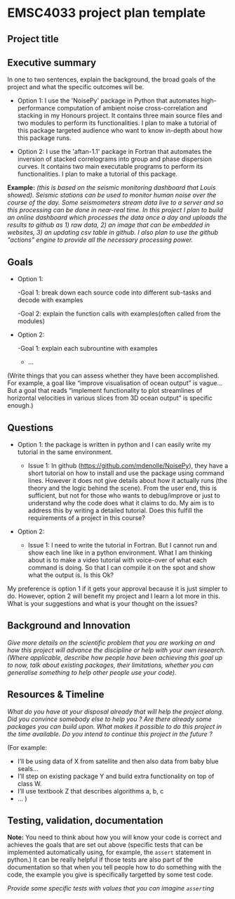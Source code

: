 # EMSC4033 project plan template

## Project title

## Executive summary

In one to two sentences, explain the background, the broad goals of the project and what the specific outcomes will be.

- Option 1: I use the 'NoisePy' package in Python that automates high-performance computation of ambient noise cross-correlation and stacking in my Honours project. It contains three main source files and two modules to perform its functionalities. I plan to make a tutorial of this package targeted audience who want to know in-depth about how this package runs. 

- Option 2: I use the 'aftan-1.1' package in Fortran that automates the inversion of stacked correlograms into group and phase dispersion curves. It contains two main executable programs to perform its functionalities. I plan to make a tutorial of this package. 

**Example:** _(this is based on the seismic monitoring dashboard that Louis showed). Seismic stations can be used to monitor human noise over the course of the day. Some seismometers stream data live to a server and so this processing can be done in near-real time. In this project I plan to build an online dashboard which processes the data once a day and uploads the results to github as 1) raw data, 2) an image that can be embedded in websites, 3) an updating csv table in github. I also plan to use the github "actions" engine to provide all the necessary processing power._

## Goals

- Option 1: 

    -Goal 1: break down each source code into different sub-tasks and decode with examples
    
    -Goal 2: explain the function calls with examples(often called from the modules) 

- Option 2: 

    -Goal 1: explain each subrountine with examples
    
    - ...

(Write things that you can assess whether they have been accomplished. For example, a goal like “improve visualisation of ocean output” is vague... But a goal that reads “implement functionality to plot streamlines of horizontal velocities in various slices from 3D ocean output” is specific enough.)

## Questions
- Option 1: the package is written in python and I can easily write my tutorial in the same environment. 
    - Issue 1: In github (https://github.com/mdenolle/NoisePy), they have a short tutorial on how to install and use the package using command lines. However it 
               does not give details about how it actually runs (the theory and the logic behind the scene). From the user end, this is sufficient, but not for 
               those who wants to debug/improve or just to understand why the code does what it claims to do. My aim is to address this by writing a detailed
               tutorial. Does this fulfill the requirements of a project in this course?
 
- Option 2: 
     - Issue 1: I need to write the tutorial in Fortran. But I cannot run and show each line like in a python environment. What I am thinking about is to make a                     video tutorial with voice-over of what each command is doing. So that I can compile it on the spot and show what the output is. Is this Ok?

My preference is option 1 if it gets your approval because it is just simpler to do. However, option 2 will benefit my project and I learn a lot more in this. 
What is your suggestions and what is your thought on the issues? 


## Background and Innovation  

_Give more details on the scientific problem that you are working on and how this project will advance the discipline or help with your own research.
(Where applicable, describe how people have been achieving this goal up to now, talk about existing packages, their limitations, whether you can generalise something to help other people use your code)._

## Resources & Timeline

_What do you have at your disposal already that will help the project along. Did you convince somebody else to help you ? Are there already some packages you can build upon. What makes it possible to do this project in the time available. Do you intend to continue this project in the future ?_

(For example:
  - I’ll be using data of X from satellite and then also data from baby blue seals…
  - I’ll step on existing package Y and build extra functionality on top of class W.
  - I’ll use textbook Z that describes algorithms a, b, c
  - …
)

## Testing, validation, documentation

**Note:** You need to think about how you will know your code is correct and achieves the goals that are set out above (specific tests that can be implemented automatically using, for example, the `assert` statement in python.)  It can be really helpful if those tests are also part of the documentation so that when you tell people how to do something with the code, the example you give is specifically targetted by some test code.

_Provide some specific tests with values that you can imagine `assert`ing_

